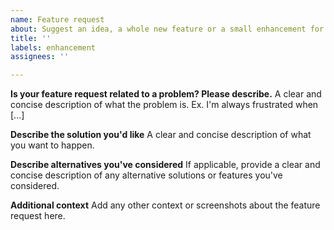 ```yaml
---
name: Feature request
about: Suggest an idea, a whole new feature or a small enhancement for this project
title: ''
labels: enhancement
assignees: ''

---
```


**Is your feature request related to a problem? Please describe.**
A clear and concise description of what the problem is. Ex. I'm always frustrated when [...]

**Describe the solution you'd like**
A clear and concise description of what you want to happen.

**Describe alternatives you've considered**
If applicable, provide a clear and concise description of any alternative solutions or features you've considered.

**Additional context**
Add any other context or screenshots about the feature request here.
